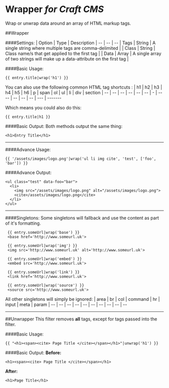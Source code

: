 # Wrapper *for Craft CMS*
Wrap or unwrap data around an array of HTML markup tags.

##Wrapper

####Settings:
| Option | Type | Description |
-- | -- | --
| Tags | String | A single string where multiple tags are comma-delimited |
| Class | String | Class name/s that get applied to the first tag |
| Data | Array | A single array of two strings will make up a data-attribute on the first tag |

####Basic Usage:
```
{{ entry.title|wrap('h1') }}
```

You can also use the following common HTML tag shortcuts :
| h1 | h2 | h3 | h4 | h5 | h6 | p | span | ol | ul | li | div | section |
-- | -- | -- | -- | -- | -- | - | ---- | -- | -- | -- | --- | -------

Which means you could also do this:
```
{{ entry.title|h1 }}
```

####Basic Output:
Both methods output the same thing:

```
<h1>Entry Title</h1>
```
---
####Advance Usage:
```
{{ '/assets/images/logo.png'|wrap('ul li img cite', 'test', ['foo', 'bar']) }}
```
####Advance Output:
```
<ul class="test" data-foo="bar">
  <li>
    <img src="/assets/images/logo.png" alt="/assets/images/logo.png">
    <cite>/assets/images/logo.png</cite>
  </li>
</ul>
```
---

####Singletons:
Some singletons will fallback and use the content as part of it's formatting.

```
 {{ entry.someUrl|wrap('base') }}
 <base href='http://www.someurl.uk'>
```
```
 {{ entry.someUrl|wrap('img') }}
 <img src='http://www.someurl.uk' alt='http://www.someurl.uk'>
```
```
 {{ entry.someUrl|wrap('embed') }}
 <embed src='http://www.someurl.uk'>
```
```
 {{ entry.someUrl|wrap('link') }}
 <link href='http://www.someurl.uk'>
```
```
 {{ entry.someUrl|wrap('source') }}
 <source src='http://www.someurl.uk'>
```
All other singletons will simply be ignored:
| area | br | col | command | hr | input | meta | param |
-- | -- | -- | -- | -- | -- | -- | -- | -- | --


----

##Unwrapper
This filter removes **all** tags, except for tags passed into the filter.

####Basic Usage:
```
{{ "<h1><span><cite> Page Title </cite></span></h1>"|unwrap('h1') }}
```
####Basic Output:
**Before:**
```
<h1><span><cite> Page Title </cite></span></h1>
```
**After:**
```
<h1>Page Title</h1>
```
